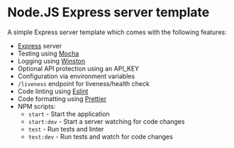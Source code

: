 # Node.JS Express server template

A simple Express server template which comes with the following features:

* [Express](https://expressjs.com/) server
* Testing using [Mocha](https://mochajs.org/)
* Logging using [Winston](https://github.com/winstonjs/winston)
* Optional API protection using an API_KEY
* Configuration via environment variables
* `/liveness` endpoint for liveness/health check
* Code linting using [Eslint](https://eslint.org/)
* Code formatting using [Prettier](https://prettier.io/)
* NPM scripts:
  * `start` - Start the application
  * `start:dev` - Start a server watching for code changes
  * `test` - Run tests and linter
  * `test:dev` - Run tests and watch for code changes
